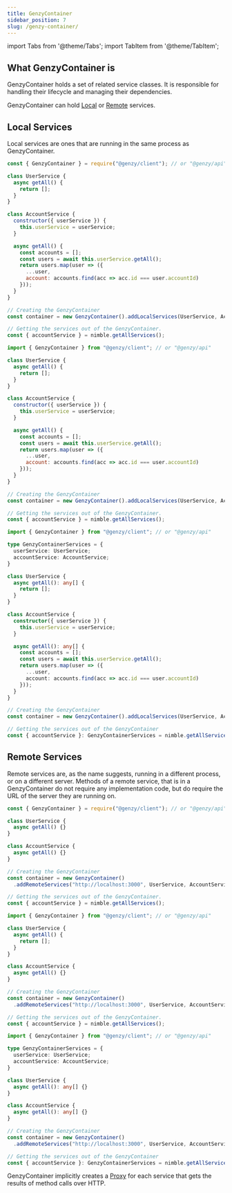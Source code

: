 ```yaml
---
title: GenzyContainer
sidebar_position: 7
slug: /genzy-container/
---
```

import Tabs from '@theme/Tabs';
import TabItem from '@theme/TabItem';

## What GenzyContainer is

GenzyContainer holds a set of related service classes. It is responsible for handling their lifecycle and managing their dependencies.

GenzyContainer can hold [Local](#local-services) or [Remote](#remote-services) services.

## Local Services

Local services are ones that are running in the same process as GenzyContainer.

<Tabs groupId="lang">
  <TabItem value="cjs" label="CommonJS" default>

```js
const { GenzyContainer } = require("@genzy/client"); // or "@genzy/api"

class UserService {
  async getAll() {
    return [];
  }
}

class AccountService {
  constructor({ userService }) {
    this.userService = userService;
  }

  async getAll() {
    const accounts = [];
    const users = await this.userService.getAll();
    return users.map(user => ({
      ...user,
      account: accounts.find(acc => acc.id === user.accountId)
    }));
  }
}

// Creating the GenzyContainer 
const container = new GenzyContainer().addLocalServices(UserService, AccountService);

// Getting the services out of the GenzyContainer.
const { accountService } = nimble.getAllServices();
```

</TabItem>
  <TabItem value="mjs" label="ES modules">

```js
import { GenzyContainer } from "@genzy/client"; // or "@genzy/api"

class UserService {
  async getAll() {
    return [];
  }
}

class AccountService {
  constructor({ userService }) {
    this.userService = userService;
  }

  async getAll() {
    const accounts = [];
    const users = await this.userService.getAll();
    return users.map(user => ({
      ...user,
      account: accounts.find(acc => acc.id === user.accountId)
    }));
  }
}

// Creating the GenzyContainer 
const container = new GenzyContainer().addLocalServices(UserService, AccountService);

// Getting the services out of the GenzyContainer.
const { accountService } = nimble.getAllServices();
```

</TabItem>
  <TabItem value="ts" label="TypeScript">

```ts
import { GenzyContainer } from "@genzy/client"; // or "@genzy/api"

type GenzyContainerServices = {
  userService: UserService;
  accountService: AccountService;
}

class UserService {
  async getAll(): any[] {
    return [];
  }
}

class AccountService {
  constructor({ userService }) {
    this.userService = userService;
  }

  async getAll(): any[] {
    const accounts = [];
    const users = await this.userService.getAll();
    return users.map(user => ({
      ...user,
      account: accounts.find(acc => acc.id === user.accountId)
    }));
  }
}

// Creating the GenzyContainer 
const container = new GenzyContainer().addLocalServices(UserService, AccountService);

// Getting the services out of the GenzyContainer
const { accountService }: GenzyContainerServices = nimble.getAllServices();
```

</TabItem>
</Tabs>

## Remote Services

Remote services are, as the name suggests, running in a different process, or on a different server. Methods of a remote service, that is in a GenzyContainer do not require any implementation code, but do require the URL of the server they are running on.

<Tabs groupId="lang">
  <TabItem value="cjs" label="CommonJS" default>

```js
const { GenzyContainer } = require("@genzy/client"); // or "@genzy/api"

class UserService {
  async getAll() {}
}

class AccountService {
  async getAll() {}
}

// Creating the GenzyContainer 
const container = new GenzyContainer()
  .addRemoteServices("http://localhost:3000", UserService, AccountService);

// Getting the services out of the GenzyContainer.
const { accountService } = nimble.getAllServices();
```

</TabItem>
  <TabItem value="mjs" label="ES modules">

```js
import { GenzyContainer } from "@genzy/client"; // or "@genzy/api"

class UserService {
  async getAll() {
    return [];
  }
}

class AccountService {
  async getAll() {}
}

// Creating the GenzyContainer 
const container = new GenzyContainer()
  .addRemoteServices("http://localhost:3000", UserService, AccountService);

// Getting the services out of the GenzyContainer.
const { accountService } = nimble.getAllServices();
```

</TabItem>
  <TabItem value="ts" label="TypeScript">

```ts
import { GenzyContainer } from "@genzy/client"; // or "@genzy/api"

type GenzyContainerServices = {
  userService: UserService;
  accountService: AccountService;
}

class UserService {
  async getAll(): any[] {}
}

class AccountService {
  async getAll(): any[] {}
}

// Creating the GenzyContainer 
const container = new GenzyContainer()
  .addRemoteServices("http://localhost:3000", UserService, AccountService);

// Getting the services out of the GenzyContainer
const { accountService }: GenzyContainerServices = nimble.getAllServices();
```

</TabItem>
</Tabs>

GenzyContainer implicitly creates a [Proxy](https://developer.mozilla.org/en-US/docs/Web/JavaScript/Reference/Global_Objects/Proxy) for each service that gets the results of method calls over HTTP.
